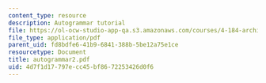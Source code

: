 ```yaml
---
content_type: resource
description: Autogrammar tutorial
file: https://ol-ocw-studio-app-qa.s3.amazonaws.com/courses/4-184-architectural-design-workshops-computational-design-for-housing-spring-2002/4d7f1d17797ecc45bf8672253426d0f6_autogrammar2.pdf
file_type: application/pdf
parent_uid: fd8bdfe6-41b9-6841-388b-5be12a75e1ce
resourcetype: Document
title: autogrammar2.pdf
uid: 4d7f1d17-797e-cc45-bf86-72253426d0f6
---
```

